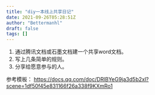 ```yaml
---
title: "diy一本线上共享日记"
date: 2021-09-26T05:28:51Z
author: "Bettermanhl"
draft: false
tags: []
---
```


1. 通过腾讯文档或石墨文档建一个共享word文档。
2. 写上几条简单的规则。
3. 分享给愿意参与的人。

参考模板：
https://docs.qq.com/doc/DRlBYeG9ja3d5b2xl?scene=1df50f45e831166f26a338f9KXmRo1


